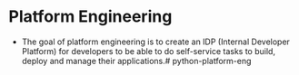 # Platform Engineering
- The goal of platform engineering is to create an IDP (Internal Developer Platform) for developers to be able to do self-service tasks to build, deploy and manage their applications.# python-platform-eng
